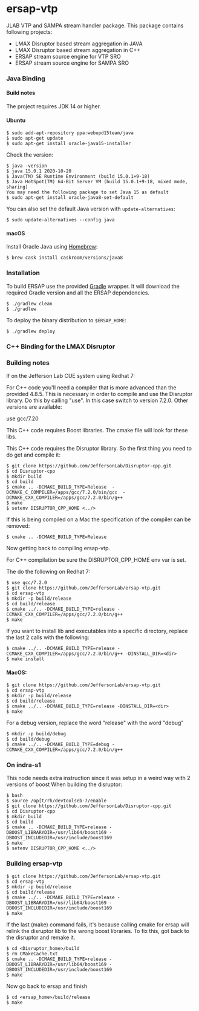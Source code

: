 # ersap-vtp
JLAB VTP and SAMPA stream handler package.
This package contains following projects:

* LMAX Disruptor based stream aggregation in JAVA
* LMAX Disruptor based stream aggregation in C++
* ERSAP stream source engine for VTP SRO
* ERSAP stream source engine for SAMPA SRO

### Java Binding
#### Build notes

The project requires JDK 14 or higher.

#### Ubuntu

    $ sudo add-apt-repository ppa:webupd15team/java
    $ sudo apt-get update
    $ sudo apt-get install oracle-java15-installer

Check the version:

    $ java -version
    $ java 15.0.1 2020-10-20
    $ Java(TM) SE Runtime Environment (build 15.0.1+9-18)
    $ Java HotSpot(TM) 64-Bit Server VM (build 15.0.1+9-18, mixed mode, sharing)
    You may need the following package to set Java 15 as default
    $ sudo apt-get install oracle-java8-set-default

You can also set the default Java version with `update-alternatives`:

    $ sudo update-alternatives --config java

#### macOS

Install Oracle Java using [Homebrew](https://brew.sh/):

    $ brew cask install caskroom/versions/java8

### Installation

To build ERSAP use the provided [Gradle](https://gradle.org/) wrapper.
It will download the required Gradle version and all the ERSAP dependencies.

    $ ./gradlew clean
    $ ./gradlew 
    
To deploy the binary distribution to `$ERSAP_HOME`:

    $ ./gradlew deploy



### C++ Binding for the LMAX Disruptor
### Building notes
If on the Jefferson Lab CUE system using Redhat 7:

For C++ code you'll need a compiler that is more advanced than the provided 4.8.5.
This is necessary in order to compile and use the Disruptor library.
Do this by calling "use".
In this case switch to version 7.2.0. Other versions are available:

use gcc/7.20

 This C++ code requires Boost libraries.
 The cmake file will look for these libs.

 This C++ code requires the Disruptor library.
 So the first thing you need to do get and compile it:

    $ git clone https://github.com/JeffersonLab/Disruptor-cpp.git
    $ cd Disruptor-cpp
    $ mkdir build
    $ cd build
    $ cmake .. -DCMAKE_BUILD_TYPE=Release  -DCMAKE_C_COMPILER=/apps/gcc/7.2.0/bin/gcc  -DCMAKE_CXX_COMPILER=/apps/gcc/7.2.0/bin/g++
    $ make
    $ setenv DISRUPTOR_CPP_HOME <../>

If this is being compiled on a Mac the specification of the compiler can be removed:
  
    $ cmake .. -DCMAKE_BUILD_TYPE=Release


Now getting back to compiling ersap-vtp.

For C++ compilation be sure the DISRUPTOR_CPP_HOME env var is set.

The do the following on Redhat 7:

    $ use gcc/7.2.0
    $ git clone https://github.com/JeffersonLab/ersap-vtp.git
    $ cd ersap-vtp
    $ mkdir -p build/release
    $ cd build/release
    $ cmake ../.. -DCMAKE_BUILD_TYPE=release -CCMAKE_CXX_COMPILER=/apps/gcc/7.2.0/bin/g++
    $ make

 If you want to install lib and executables into a specific directory,
 replace the last 2 calls with the following:

    $ cmake ../.. -DCMAKE_BUILD_TYPE=release -CCMAKE_CXX_COMPILER=/apps/gcc/7.2.0/bin/g++ -DINSTALL_DIR=<dir>
    $ make install


 #### MacOS:

    $ git clone https://github.com/JeffersonLab/ersap-vtp.git
    $ cd ersap-vtp
    $ mkdir -p build/release
    $ cd build/release
    $ cmake ../.. -DCMAKE_BUILD_TYPE=release -DINSTALL_DIR=<dir>
    $ make

For a debug version, replace the word "release" with the word "debug" 

    $ mkdir -p build/debug
    $ cd build/debug
    $ cmake ../.. -DCMAKE_BUILD_TYPE=debug -CCMAKE_CXX_COMPILER=/apps/gcc/7.2.0/bin/g++

 ### On indra-s1 
 This node needs extra instruction since it was setup in a weird way with 2 versions of boost
When building the disruptor:
 
    $ bash
    $ source /op[t/rh/devtoolseb-7/enable
    $ git clone https://github.com/JeffersonLab/Disruptor-cpp.git
    $ cd Disruptor-cpp
    $ mkdir build
    $ cd build
    $ cmake .. -DCMAKE_BUILD_TYPE=release -DBOOST_LIBRARYDIR=/usr/lib64/boost169 -DBOOST_INCLUDEDIR=/usr/include/boost169
    $ make
    $ setenv DISRUPTOR_CPP_HOME <../>


### Building ersap-vtp

    $ git clone https://github.com/JeffersonLab/ersap-vtp.git
    $ cd ersap-vtp
    $ mkdir -p build/release
    $ cd build/release
    $ cmake ../.. -DCMAKE_BUILD_TYPE=release -DBOOST_LIBRARYDIR=/usr/lib64/boost169 -DBOOST_INCLUDEDIR=/usr/include/boost169
    $ make

 If the last (make) command fails, it's because calling cmake for ersap
 will relink the disruptor lib to the wrong boost libraries.
 To fix this, got back to the disruptor and remake it.

    $ cd <Disruptor_home>/build
    $ rm CMakeCache.txt
    $ cmake .. -DCMAKE_BUILD_TYPE=release -DBOOST_LIBRARYDIR=/usr/lib64/boost169 -DBOOST_INCLUDEDIR=/usr/include/boost169
    $ make

Now go back to ersap and finish

    $ cd <ersap_home>/build/release 
    $ make
  
